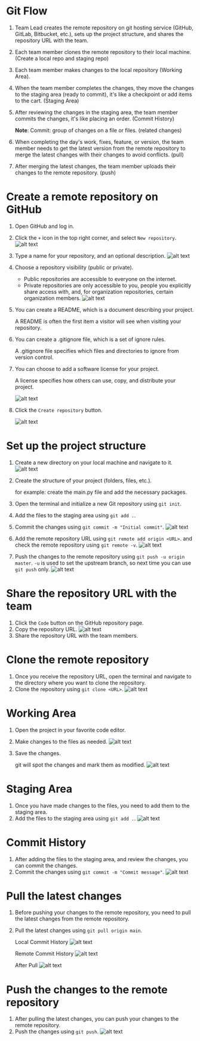 # Git Flow

1. Team Lead creates the remote repository on git hosting service (GitHub, GitLab, Bitbucket, etc.), sets up the project structure, and shares the repository URL with the team.
2. Each team member clones the remote repository to their local machine. (Create a local repo and staging repo)
3. Each team member makes changes to the local repository (Working Area).
4. When the team member completes the changes, they move the changes to the staging area (ready to commit), it's like a checkpoint or add items to the cart. (Staging Area)
5. After reviewing the changes in the staging area, the team member commits the changes, it's like placing an order. (Commit History)

   **Note**: Commit: group of changes on a file or files. (related changes)

6. When completing the day's work, fixes, feature, or version, the team member needs to get the latest version from the remote repository to merge the latest changes with their changes to avoid conflicts. (pull)

7. After merging the latest changes, the team member uploads their changes to the remote repository. (push)

# Create a remote repository on GitHub

1. Open GitHub and log in.
2. Click the `+` icon in the top right corner, and select `New repository`.
   ![alt text](image.png)
3. Type a name for your repository, and an optional description.
   ![alt text](image-1.png)
4. Choose a repository visibility (public or private).
   - Public repositories are accessible to everyone on the internet.
   - Private repositories are only accessible to you, people you explicitly share access with, and, for organization repositories, certain organization members.
     ![alt text](image-2.png)
5. You can create a README, which is a document describing your project.

   A README is often the first item a visitor will see when visiting your repository.

6. You can create a .gitignore file, which is a set of ignore rules.

   A .gitignore file specifies which files and directories to ignore from version control.

7. You can choose to add a software license for your project.

   A license specifies how others can use, copy, and distribute your project.

   ![alt text](image-3.png)

8. Click the `Create repository` button.

   ![alt text](image-7.png)

# Set up the project structure

1. Create a new directory on your local machine and navigate to it.
   ![alt text](image-4.png)
2. Create the structure of your project (folders, files, etc.).

   for example: create the main.py file and add the necessary packages.

3. Open the terminal and initialize a new Git repository using `git init`.
4. Add the files to the staging area using `git add .`.
5. Commit the changes using `git commit -m "Initial commit"`.
   ![alt text](image-5.png)
6. Add the remote repository URL using `git remote add origin <URL>`. and check the remote repository using `git remote -v`.
   ![alt text](image-6.png)
7. Push the changes to the remote repository using `git push -u origin master`. `-u` is used to set the upstream branch, so next time you can use `git push` only.
   ![alt text](image-8.png)

# Share the repository URL with the team

1. Click the `Code` button on the GitHub repository page.
2. Copy the repository URL.
   ![alt text](image-9.png)
3. Share the repository URL with the team members.

# Clone the remote repository

1. Once you receive the repository URL, open the terminal and navigate to the directory where you want to clone the repository.
2. Clone the repository using `git clone <URL>`.
   ![alt text](image-10.png)

# Working Area

1. Open the project in your favorite code editor.
2. Make changes to the files as needed.
   ![alt text](image-11.png)
3. Save the changes.

   git will spot the changes and mark them as modified.
   ![alt text](git-sim-status_02-14-25_00-10-51.jpg)

# Staging Area

1. Once you have made changes to the files, you need to add them to the staging area.
2. Add the files to the staging area using `git add .`.
   ![alt text](git-sim-add_02-14-25_00-15-59.jpg)

# Commit History

1. After adding the files to the staging area, and review the changes, you can commit the changes.
2. Commit the changes using `git commit -m "Commit message"`.
   ![alt text](git-sim-commit_02-14-25_00-18-53.jpg)

# Pull the latest changes

1. Before pushing your changes to the remote repository, you need to pull the latest changes from the remote repository.
2. Pull the latest changes using `git pull origin main`.

   Local Commit History
   ![alt text](git-sim-log_02-14-25_00-22-32.jpg)

   Remote Commit History
   ![alt text](git-sim-fetch_02-14-25_00-22-48.jpg)

   After Pull
   ![alt text](git-sim-log_02-14-25_00-26-40.jpg)

# Push the changes to the remote repository

1. After pulling the latest changes, you can push your changes to the remote repository.
2. Push the changes using `git push`.
   ![alt text](git-sim-push_02-14-25_00-27-33.jpg)

